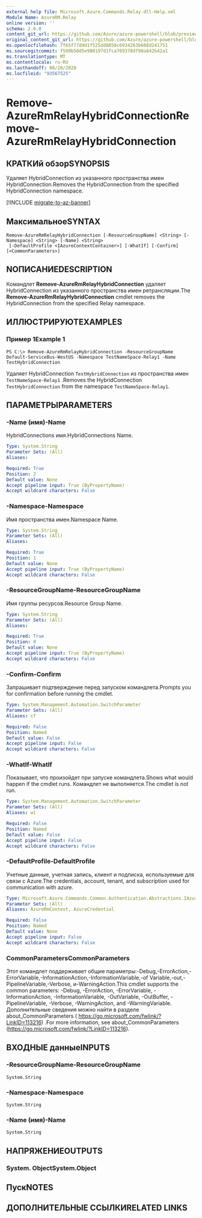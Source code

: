 ```yaml
---
external help file: Microsoft.Azure.Commands.Relay.dll-Help.xml
Module Name: AzureRM.Relay
online version: ''
schema: 2.0.0
content_git_url: https://github.com/Azure/azure-powershell/blob/preview/src/ResourceManager/Relay/Commands.Relay/help/Remove-AzureRmRelayHybridConnection.md
original_content_git_url: https://github.com/Azure/azure-powershell/blob/preview/src/ResourceManager/Relay/Commands.Relay/help/Remove-AzureRmRelayHybridConnection.md
ms.openlocfilehash: 7f65f77d9d1f525dd8850c6934263b608d241751
ms.sourcegitcommit: f599b50d5e980197d1fca769378df90a842b42a1
ms.translationtype: MT
ms.contentlocale: ru-RU
ms.lasthandoff: 08/20/2020
ms.locfileid: "93567525"
---
```

# <span data-ttu-id="99295-101">Remove-AzureRmRelayHybridConnection</span><span class="sxs-lookup"><span data-stu-id="99295-101">Remove-AzureRmRelayHybridConnection</span></span>

## <span data-ttu-id="99295-102">КРАТКИй обзор</span><span class="sxs-lookup"><span data-stu-id="99295-102">SYNOPSIS</span></span>
<span data-ttu-id="99295-103">Удаляет HybridConnection из указанного пространства имен HybridConnection.</span><span class="sxs-lookup"><span data-stu-id="99295-103">Removes the HybridConnection from the specified HybridConnection namespace.</span></span>

[!INCLUDE [migrate-to-az-banner](../../includes/migrate-to-az-banner.md)]

## <span data-ttu-id="99295-104">Максимальное</span><span class="sxs-lookup"><span data-stu-id="99295-104">SYNTAX</span></span>

```
Remove-AzureRmRelayHybridConnection [-ResourceGroupName] <String> [-Namespace] <String> [-Name] <String>
 [-DefaultProfile <IAzureContextContainer>] [-WhatIf] [-Confirm] [<CommonParameters>]
```

## <span data-ttu-id="99295-105">NОПИСАНИЕ</span><span class="sxs-lookup"><span data-stu-id="99295-105">DESCRIPTION</span></span>
<span data-ttu-id="99295-106">Командлет **Remove-AzureRmRelayHybridConnection** удаляет HybridConnection из указанного пространства имен ретрансляции.</span><span class="sxs-lookup"><span data-stu-id="99295-106">The **Remove-AzureRmRelayHybridConnection** cmdlet removes the HybridConnection from the specified Relay namespace.</span></span>

## <span data-ttu-id="99295-107">ИЛЛЮСТРИРУЮТ</span><span class="sxs-lookup"><span data-stu-id="99295-107">EXAMPLES</span></span>

### <span data-ttu-id="99295-108">Пример 1</span><span class="sxs-lookup"><span data-stu-id="99295-108">Example 1</span></span>
```
PS C:\> Remove-AzureRmRelayHybridConnection -ResourceGroupName Default-ServiceBus-WestUS -Namespace TestNameSpace-Relay1 -Name TestHybridConnection
```

<span data-ttu-id="99295-109">Удаляет HybridConnection `TestHybridConnection` из пространства имен `TestNameSpace-Relay1` .</span><span class="sxs-lookup"><span data-stu-id="99295-109">Removes the HybridConnection `TestHybridConnection` from the namespace `TestNameSpace-Relay1`.</span></span>

## <span data-ttu-id="99295-110">ПАРАМЕТРЫ</span><span class="sxs-lookup"><span data-stu-id="99295-110">PARAMETERS</span></span>

### <span data-ttu-id="99295-111">-Name (имя)</span><span class="sxs-lookup"><span data-stu-id="99295-111">-Name</span></span>
<span data-ttu-id="99295-112">HybridConnections имя.</span><span class="sxs-lookup"><span data-stu-id="99295-112">HybridConnections Name.</span></span>

```yaml
Type: System.String
Parameter Sets: (All)
Aliases: 

Required: True
Position: 2
Default value: None
Accept pipeline input: True (ByPropertyName)
Accept wildcard characters: False
```

### <span data-ttu-id="99295-113">-Namespace</span><span class="sxs-lookup"><span data-stu-id="99295-113">-Namespace</span></span>
<span data-ttu-id="99295-114">Имя пространства имен.</span><span class="sxs-lookup"><span data-stu-id="99295-114">Namespace Name.</span></span>

```yaml
Type: System.String
Parameter Sets: (All)
Aliases: 

Required: True
Position: 1
Default value: None
Accept pipeline input: True (ByPropertyName)
Accept wildcard characters: False
```

### <span data-ttu-id="99295-115">-ResourceGroupName</span><span class="sxs-lookup"><span data-stu-id="99295-115">-ResourceGroupName</span></span>
<span data-ttu-id="99295-116">Имя группы ресурсов.</span><span class="sxs-lookup"><span data-stu-id="99295-116">Resource Group Name.</span></span>

```yaml
Type: System.String
Parameter Sets: (All)
Aliases: 

Required: True
Position: 0
Default value: None
Accept pipeline input: True (ByPropertyName)
Accept wildcard characters: False
```

### <span data-ttu-id="99295-117">-Confirm</span><span class="sxs-lookup"><span data-stu-id="99295-117">-Confirm</span></span>
<span data-ttu-id="99295-118">Запрашивает подтверждение перед запуском командлета.</span><span class="sxs-lookup"><span data-stu-id="99295-118">Prompts you for confirmation before running the cmdlet.</span></span>

```yaml
Type: System.Management.Automation.SwitchParameter
Parameter Sets: (All)
Aliases: cf

Required: False
Position: Named
Default value: False
Accept pipeline input: False
Accept wildcard characters: False
```

### <span data-ttu-id="99295-119">-WhatIf</span><span class="sxs-lookup"><span data-stu-id="99295-119">-WhatIf</span></span>
<span data-ttu-id="99295-120">Показывает, что произойдет при запуске командлета.</span><span class="sxs-lookup"><span data-stu-id="99295-120">Shows what would happen if the cmdlet runs.</span></span>
<span data-ttu-id="99295-121">Командлет не выполняется.</span><span class="sxs-lookup"><span data-stu-id="99295-121">The cmdlet is not run.</span></span>

```yaml
Type: System.Management.Automation.SwitchParameter
Parameter Sets: (All)
Aliases: wi

Required: False
Position: Named
Default value: False
Accept pipeline input: False
Accept wildcard characters: False
```

### <span data-ttu-id="99295-122">-DefaultProfile</span><span class="sxs-lookup"><span data-stu-id="99295-122">-DefaultProfile</span></span>
<span data-ttu-id="99295-123">Учетные данные, учетная запись, клиент и подписка, используемые для связи с Azure.</span><span class="sxs-lookup"><span data-stu-id="99295-123">The credentials, account, tenant, and subscription used for communication with azure.</span></span>

```yaml
Type: Microsoft.Azure.Commands.Common.Authentication.Abstractions.IAzureContextContainer
Parameter Sets: (All)
Aliases: AzureRmContext, AzureCredential

Required: False
Position: Named
Default value: None
Accept pipeline input: False
Accept wildcard characters: False
```

### <span data-ttu-id="99295-124">CommonParameters</span><span class="sxs-lookup"><span data-stu-id="99295-124">CommonParameters</span></span>
<span data-ttu-id="99295-125">Этот командлет поддерживает общие параметры:-Debug,-ErrorAction,-ErrorVariable,-InformationAction,-InformationVariable,-of Variable,-out,-PipelineVariable,-Verbose, и-WarningAction.</span><span class="sxs-lookup"><span data-stu-id="99295-125">This cmdlet supports the common parameters: -Debug, -ErrorAction, -ErrorVariable, -InformationAction, -InformationVariable, -OutVariable, -OutBuffer, -PipelineVariable, -Verbose, -WarningAction, and -WarningVariable.</span></span> <span data-ttu-id="99295-126">Дополнительные сведения можно найти в разделе about_CommonParameters ( https://go.microsoft.com/fwlink/?LinkID=113216) .</span><span class="sxs-lookup"><span data-stu-id="99295-126">For more information, see about_CommonParameters (https://go.microsoft.com/fwlink/?LinkID=113216).</span></span>

## <span data-ttu-id="99295-127">ВХОДНЫЕ данные</span><span class="sxs-lookup"><span data-stu-id="99295-127">INPUTS</span></span>

### <span data-ttu-id="99295-128">-ResourceGroupName</span><span class="sxs-lookup"><span data-stu-id="99295-128">-ResourceGroupName</span></span>
    System.String

### <span data-ttu-id="99295-129">-Namespace</span><span class="sxs-lookup"><span data-stu-id="99295-129">-Namespace</span></span>
    System.String

### <span data-ttu-id="99295-130">-Name (имя)</span><span class="sxs-lookup"><span data-stu-id="99295-130">-Name</span></span>
    System.String

## <span data-ttu-id="99295-131">НАПРЯЖЕНИЕ</span><span class="sxs-lookup"><span data-stu-id="99295-131">OUTPUTS</span></span>

### <span data-ttu-id="99295-132">System. Object</span><span class="sxs-lookup"><span data-stu-id="99295-132">System.Object</span></span>

## <span data-ttu-id="99295-133">Пуск</span><span class="sxs-lookup"><span data-stu-id="99295-133">NOTES</span></span>

## <span data-ttu-id="99295-134">ДОПОЛНИТЕЛЬНЫЕ ССЫЛКИ</span><span class="sxs-lookup"><span data-stu-id="99295-134">RELATED LINKS</span></span>

